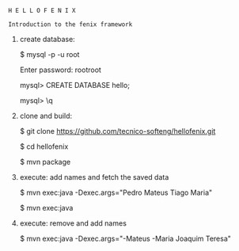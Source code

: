 
	H E L L O F E N I X

	Introduction to the fenix framework


1) create database:

	$ mysql -p -u root

	Enter password: rootroot

	mysql> CREATE DATABASE hello;

	mysql> \q

2) clone and build:

	$ git clone https://github.com/tecnico-softeng/hellofenix.git

	$ cd hellofenix

	$ mvn package

3) execute: add names and fetch the saved data

	$ mvn exec:java -Dexec.args="Pedro Mateus Tiago Maria"

	$ mvn exec:java

4) execute: remove and add names

	$ mvn exec:java -Dexec.args="-Mateus -Maria Joaquim Teresa"
